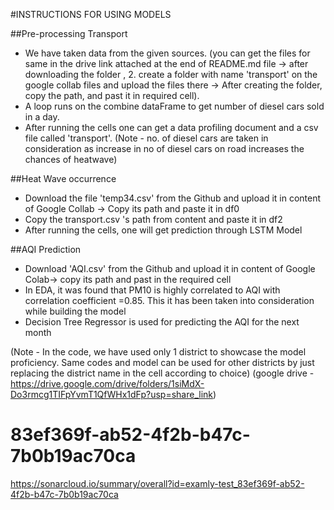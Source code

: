 #INSTRUCTIONS FOR USING MODELS

##Pre-processing Transport
- We have taken data from the given sources. (you can get the files for same in the drive link attached at the end of README.md file -> after downloading the folder , 2. create a folder with name 'transport' on the google collab files and upload the files there -> After creating the folder, copy the path, and past it in required cell).
- A loop runs on the combine dataFrame to get number of diesel cars sold in a day. 
- After running the cells one can get a data profiling document and a csv file called 'transport'. 
(Note - no. of diesel cars are taken in consideration as increase in no of diesel cars on road increases the chances of heatwave)

##Heat Wave occurrence
- Download the file 'temp34.csv' from the Github and upload it in content of Google Collab -> Copy its path and paste it in df0
- Copy the transport.csv 's path from content and paste it in df2
- After running the cells, one will get prediction through LSTM Model

##AQI Prediction
- Download 'AQI.csv' from the Github and upload it in content of Google Colab-> copy its path and past in the required cell
- In EDA, it was found that PM10 is highly correlated to AQI with correlation coefficient =0.85. This it has been taken into consideration while building the model
- Decision Tree Regressor is used for predicting the AQI for the next month

(Note - In the code, we have used only 1 district to showcase the model proficiency.
Same codes and model can be used for other districts by just replacing the district name in the cell according to choice)
(google drive - https://drive.google.com/drive/folders/1siMdX-Do3rmcg1TIFpYvmT1QfWHx1dFp?usp=share_link)



# 83ef369f-ab52-4f2b-b47c-7b0b19ac70ca
https://sonarcloud.io/summary/overall?id=examly-test_83ef369f-ab52-4f2b-b47c-7b0b19ac70ca
